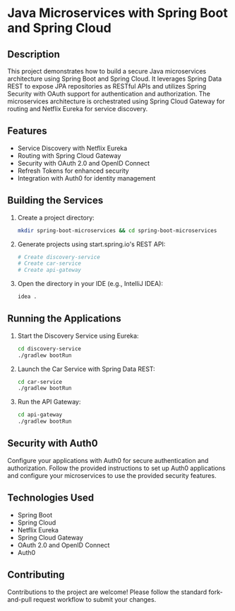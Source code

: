 

# Java Microservices with Spring Boot and Spring Cloud

## Description

This project demonstrates how to build a secure Java microservices architecture using Spring Boot and Spring Cloud. It leverages Spring Data REST to expose JPA repositories as RESTful APIs and utilizes Spring Security with OAuth support for authentication and authorization. The microservices architecture is orchestrated using Spring Cloud Gateway for routing and Netflix Eureka for service discovery.

## Features

- Service Discovery with Netflix Eureka
- Routing with Spring Cloud Gateway
- Security with OAuth 2.0 and OpenID Connect
- Refresh Tokens for enhanced security
- Integration with Auth0 for identity management




## Building the Services

1. Create a project directory:
   ```bash
   mkdir spring-boot-microservices && cd spring-boot-microservices
   ```

2. Generate projects using start.spring.io's REST API:
   ```bash
   # Create discovery-service
   # Create car-service
   # Create api-gateway
   ```

3. Open the directory in your IDE (e.g., IntelliJ IDEA):
   ```bash
   idea .
   ```

## Running the Applications

1. Start the Discovery Service using Eureka:
   ```bash
   cd discovery-service
   ./gradlew bootRun
   ```

2. Launch the Car Service with Spring Data REST:
   ```bash
   cd car-service
   ./gradlew bootRun
   ```

3. Run the API Gateway:
   ```bash
   cd api-gateway
   ./gradlew bootRun
   ```

## Security with Auth0

Configure your applications with Auth0 for secure authentication and authorization. Follow the provided instructions to set up Auth0 applications and configure your microservices to use the provided security features.

## Technologies Used

- Spring Boot
- Spring Cloud
- Netflix Eureka
- Spring Cloud Gateway
- OAuth 2.0 and OpenID Connect
- Auth0

## Contributing

Contributions to the project are welcome! Please follow the standard fork-and-pull request workflow to submit your changes.

